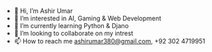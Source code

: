 - 👋 Hi, I’m Ashir Umar
- 👀 I’m interested in AI, Gaming & Web Development
- 🌱 I’m currently learning Python & Djano
- 💞️ I’m looking to collaborate on my intrest
- 📫 How to reach me ashirumar380@gmail.com, +92 302 4719951

<!---
AshirUmar380/AshirUmar380 is a ✨ special ✨ repository because its `README.md` (this file) appears on your GitHub profile.
You can click the Preview link to take a look at your changes.
--->
